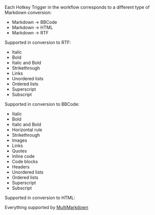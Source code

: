 Each Hotkey Trigger in the workflow corresponds to a different type of Markdown conversion:

* Markdown → BBCode
* Markdown → HTML
* Markdown → RTF

Supported in conversion to RTF:

* Italic
* Bold
* Italic and Bold
* Strikethrough
* Links
* Unordered lists
* Ordered lists
* Superscript
* Subscript

Supported in conversion to BBCode:

* Italic
* Bold
* Italic and Bold
* Horizontal rule
* Strikethrough
* Images
* Links
* Quotes
* Inline code
* Code blocks
* Headers
* Unordered lists
* Ordered lists
* Superscript
* Subscript

Supported in conversion to HTML:

Everything supported by [MultiMarkdown](https://en.wikipedia.org/wiki/MultiMarkdown)
